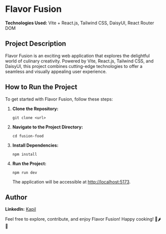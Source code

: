 # Flavor Fusion

**Technologies Used:** Vite + React.js, Tailwind CSS, DaisyUI, React Router DOM

## Project Description

Flavor Fusion is an exciting web application that explores the delightful world of culinary creativity. Powered by Vite, React.js, Tailwind CSS, and DaisyUI, this project combines cutting-edge technologies to offer a seamless and visually appealing user experience.

## How to Run the Project

To get started with Flavor Fusion, follow these steps:

1. **Clone the Repository:**
   ```
   git clone <url>
   ```
2. **Navigate to the Project Directory:**
   ```
   cd fusion-food
   ```
3. **Install Dependencies:**
   ```
   npm install
   ```
4. **Run the Project:**

   ```
   npm run dev
   ```

   The application will be accessible at [http://localhost:5173](http://localhost:5173).

## Author

**LinkedIn:** [Kapil](https://www.linkedin.com/in/askapil07)

Feel free to explore, contribute, and enjoy Flavor Fusion! Happy cooking! 🍳🌶️🍲
